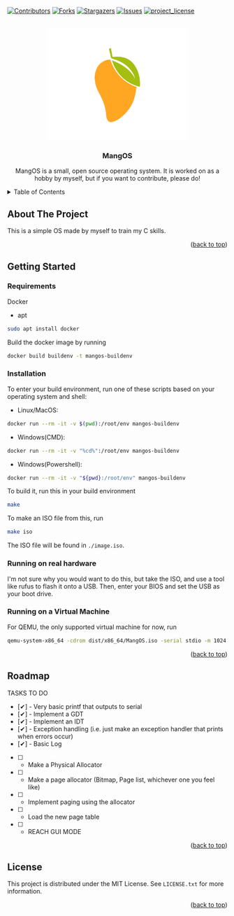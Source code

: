 <a id="readme-top"></a>

<!-- Project Shields -->

[![Contributors][contributors-shield]][contributors-url]
[![Forks][forks-shield]][forks-url]
[![Stargazers][stars-shield]][stars-url]
[![Issues][issues-shield]][issues-url]
[![project_license][license-shield]][license-url]

<!-- Project Logo -->
<br />
<div align="center">
        <a href="github.com/ggkkaa/MangOS">
                <img src="images/logo.png" alt="Logo" width="320" height="256" />
        </a>
<h3 align="center">MangOS</h3>
        <p align="center">
                MangOS is a small, open source operating system. It is worked on as a hobby by myself, but if you want to contribute, please do!
        </p>

</div>

<!-- TABLE OF CONTENTS -->

<details>
        <summary>Table of Contents</summary>
        <ol>
        <li>
        <a href="#about-the-project">About The Project</a>
        </li>
        <li>
        <a href="#getting-started">Getting Started</a>
        <ul>
                <li><a href="#prerequisites">Prerequisites</a></li>
                <li><a href="#installation">Installation</a></li>
        </ul>
        </li>
        <li><a href="#usage">Usage</a></li>
        <li><a href="#roadmap">Roadmap</a></li>
        <li><a href="#contributing">Contributing</a></li>
        <li><a href="#license">License</a></li>
        <li><a href="#contact">Contact</a></li>
        <li><a href="#acknowledgments">Acknowledgments</a></li>
        </ol>
</details>

<!-- About the Project -->

## About The Project

<!-- To be added when I can write things: [![Product Name Screen Shot][product-screenshot]](https://example.com) -->

This is a simple OS made by myself to train my C skills.

<p align="right">(<a href="#readme-top">back to top</a>)</p>

<!-- GETTING STARTED -->

## Getting Started

### Requirements

Docker

- apt

```sh
sudo apt install docker
```

Build the docker image by running

```sh
docker build buildenv -t mangos-buildenv
```

### Installation

To enter your build environment, run one of these scripts based on your operating system and
shell:

- Linux/MacOS:

```sh
docker run --rm -it -v $(pwd):/root/env mangos-buildenv
```

- Windows(CMD):

```sh
docker run --rm -it -v "%cd%":/root/env mangos-buildenv
```

- Windows(Powershell):

```sh
docker run --rm -it -v "${pwd}:/root/env" mangos-buildenv
```

To build it, run this in your build environment

```sh
make
```

To make an ISO file from this, run

```sh
make iso
```

The ISO file will be found in `./image.iso`.

### Running on real hardware

I'm not sure why you would want to do this, but take the ISO, and use a tool like rufus to
flash it onto a USB. Then, enter your BIOS and set the USB as your boot drive.

### Running on a Virtual Machine

For QEMU, the only supported virtual machine for now, run

```sh
qemu-system-x86_64 -cdrom dist/x86_64/MangOS.iso -serial stdio -m 1024
```

<p align="right">(<a href="#readme-top">back to top</a>)</p>

<!-- ROADMAP -->

## Roadmap

TASKS TO DO

- [✔] - Very basic printf that outputs to serial
- [✔] - Implement a GDT
- [✔] - Implement an IDT
- [✔] - Exception handling (i.e. just make an exception handler that prints when errors occur)
- [✔] - Basic Log
- [ ] - Make a Physical Allocator
- [ ] - Make a page allocator (Bitmap, Page list, whichever one you feel like)
- [ ] - Implement paging using the allocator
- [ ] - Load the new page table
- [ ] - REACH GUI MODE

<p align="right">(<a href="#readme-top">back to top</a>)</p>

<!-- LICENSE -->

## License

This project is distributed under the MIT License. See `LICENSE.txt` for more information.

<p align="right">(<a href="#readme-top">back to top</a>)</p>

<!-- MARKDOWN LINKS & IMAGES -->
<!-- https://www.markdownguide.org/basic-syntax/#reference-style-links -->

[contributors-shield]: https://img.shields.io/github/contributors/ggkkaa/MangOS.svg?style=for-the-badge
[contributors-url]: https://github.com/ggkkaa/MangOS/graphs/contributors
[forks-shield]: https://img.shields.io/github/forks/ggkkaa/MangOS.svg?style=for-the-badge
[forks-url]: https://github.com/ggkkaa/MangOS/network/members
[stars-shield]: https://img.shields.io/github/stars/ggkkaa/MangOS.svg?style=for-the-badge
[stars-url]: https://github.com/ggkkaa/MangOS/stargazers
[issues-shield]: https://img.shields.io/github/issues/ggkkaa/MangOS.svg?style=for-the-badge
[issues-url]: https://github.com/github_username/repo_name/issues
[license-shield]: https://img.shields.io/github/license/ggkkaa/MangOS.svg?style=for-the-badge
[license-url]: https://github.com/ggkkaa/MangOS/blob/master/LICENSE.txt
[product-screenshot]: images/screenshot.png
[Next.js]: https://img.shields.io/badge/C-000000?style=for-the-badge&logo=nextdotjs&logoColor=white
[Next-url]: https://nextjs.org/
[React.js]: https://img.shields.io/badge/React-20232A?style=for-the-badge&logo=react&logoColor=61DAFB
[React-url]: https://reactjs.org/
[Vue.js]: https://img.shields.io/badge/Vue.js-35495E?style=for-the-badge&logo=vuedotjs&logoColor=4FC08D
[Vue-url]: https://vuejs.org/
[Angular.io]: https://img.shields.io/badge/Angular-DD0031?style=for-the-badge&logo=angular&logoColor=white
[Angular-url]: https://angular.io/
[Svelte.dev]: https://img.shields.io/badge/Svelte-4A4A55?style=for-the-badge&logo=svelte&logoColor=FF3E00
[Svelte-url]: https://svelte.dev/
[Laravel.com]: https://img.shields.io/badge/Laravel-FF2D20?style=for-the-badge&logo=laravel&logoColor=white
[Laravel-url]: https://laravel.com
[Bootstrap.com]: https://img.shields.io/badge/Bootstrap-563D7C?style=for-the-badge&logo=bootstrap&logoColor=white
[Bootstrap-url]: https://getbootstrap.com
[JQuery.com]: https://img.shields.io/badge/jQuery-0769AD?style=for-the-badge&logo=jquery&logoColor=white
[JQuery-url]: https://jquery.com
